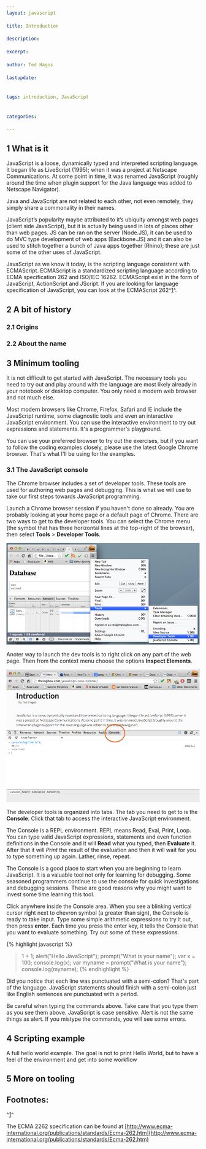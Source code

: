 ```yaml
---
layout: javascript

title: Introduction 

description: 

excerpt: 

author: Ted Hagos

lastupdate: 


tags: introduction, JavaScript


categories:

---
```




1 What is it
------------

JavaScript is a loose, dynamically typed and interpreted scripting
language. It began life as LiveScript (1995); when it was a project at
Netscape Communications. At some point in time, it was renamed
JavaScript (roughly around the time when plugin support for the Java
language was added to Netscape Navigator).

Java and JavaScript are not related to each other, not even remotely,
they simply share a commonality in their names.

JavaScript’s popularity maybe attributed to it’s ubiquity amongst web
pages (client side JavaScript), but it is actually being used in lots of
places other than web pages. JS can be ran on the server (Node.JS), it
can be used to do MVC type development of web apps (Backbone.JS) and it
can also be used to stitch together a bunch of Java apps together
(Rhino); these are just some of the other uses of JavaScript.

JavaScript as we know it today, is the scripting language consistent
with ECMAScript. ECMAScript is a standardized scripting language
according to ECMA specification 262 and ISO/IEC 16262. ECMAScript exist
in the form of JavaScript, ActionScript and JScript. If you are looking
for language specification of JavaScript, you can look at the ECMAScript
262^[1](#fn.1)^.

2 A bit of history
------------------

### 2.1 Origins

### 2.2 About the name

3 Minimum tooling
-----------------

It is not difficult to get started with JavaScript. The necessary tools
you need to try out and play around with the language are most likely
already in your notebook or desktop computer. You only need a modern web
browser and not much else.

Most modern browsers like Chrome, Firefox, Safari and IE include the
JavaScript runtime, some diagnostic tools and even an interactive
JavaScript environment. You can use the interactive environment to try
out expressions and statements. It's a programmer's playground.

You can use your preferred browser to try out the exercises, but if you
want to follow the coding examples closely, please use the latest Google
Chrome browser. That's what I'll be using for the examples.

### 3.1 The JavaScript console

The Chrome browser includes a set of developer tools. These tools are
used for authoring web pages and debugging. This is what we will use to
take our first steps towards JavaScript programming.

Launch a Chrome browser session if you haven't done so already. You are
probably looking at your home page or a default page of Chrome. There
are two ways to get to the developer tools. You can select the Chrome
menu (the symbol that has three horizontal lines at the top-right of the
browser), then select **Tools** \> **Developer Tools**.

![chrome-dev-tools.png](../images/chrome-dev-tools.png)

Anoter way to launch the dev tools is to right click on any part of the
web page. Then from the context menu choose the options **Inspect
Elements**.

![chrome-console-2.png](../images/chrome-console-2.png)

The developer tools is organized into tabs. The tab you need to get to
is the **Console**. Click that tab to access the interactive JavaScript
environment.

The Console is a REPL environment. REPL means Read, Eval, Print, Loop.
You can type valid JavaScript expressions, statements and even function
definitions in the Console and it will **Read** what you typed, then
**Evaluate** it. After that it will *Print* the result of the evaluation
and then it will wait for you to type something up again. Lather, rinse,
repeat.

The Console is a good place to start when you are beginning to learn
JavaScript. It is a valuable tool not only for learning for debugging.
Some seasoned programmers continue to use the console for quick
investigations and debugging sessions. These are good reasons why you
might want to invest some time learning this tool.

Click anywhere inside the Console area. When you see a blinking vertical
cursor right next to chevron symbol (a greater than sign), the Console
is ready to take input. Type some simple arithmetic expressions to try
it out, then press **enter**. Each time you press the enter key, it
tells the Console that you want to evaluate something. Try out some of
these expressions.

{% highlight javascript %}
> 1 + 1;
> alert("Hello JavaScript");
> prompt("What is your name");
> var x = 100;
> console.log(x);
> var myname = prompt("What is your name");
> console.log(myname);
{% endhighlight %}

Did you notice that each line was punctuated with a semi-colon? That's
part of the language. JavaScript statements should finish with a
semi-colon just like English sentences are punctuated with a period.

Be careful when typing the commands above. Take care that you type them
as you see them above. JavaScript is case sensitive. Alert is not the
same things as alert. If you mistype the commands, you will see some
errors.

4 Scripting example
-------------------

A full hello world example. The goal is not to print Hello World, but to
have a feel of the environment and get into some workflow

5 More on tooling
-----------------

Footnotes:
----------

^[1](#fnr.1)^

The ECMA 2262 specification can be found at
[http://www.ecma-international.org/publications/standards/Ecma-262.htm](http://www.ecma-international.org/publications/standards/Ecma-262.htm)


